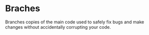 # Braches
Branches copies of the main code used to safely fix bugs and make changes without accidentally corrupting your code.
